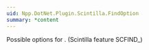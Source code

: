 ```yaml
---
uid: Npp.DotNet.Plugin.Scintilla.FindOption
summary: *content
---
```


Possible options for <xref href="Npp.DotNet.Plugin.IScintillaGateway.FindTextFull(Npp.DotNet.Plugin.Scintilla.FindOption%2cNpp.DotNet.Plugin.Scintilla.TextToFindFull)" data-throw-if-not-resolved="false"></xref>. (Scintilla feature SCFIND_)
